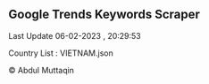 

## Google Trends Keywords Scraper 
 
Last Update 06-02-2023 , 20:29:53

Country List :
VIETNAM.json



© Abdul Muttaqin 
